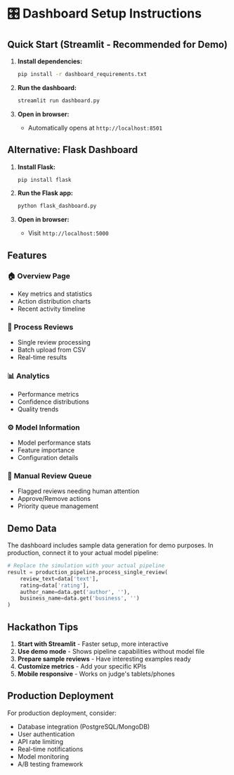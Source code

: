 # 🎛️ Dashboard Setup Instructions

## Quick Start (Streamlit - Recommended for Demo)

1. **Install dependencies:**
   ```bash
   pip install -r dashboard_requirements.txt
   ```

2. **Run the dashboard:**
   ```bash
   streamlit run dashboard.py
   ```

3. **Open in browser:** 
   - Automatically opens at `http://localhost:8501`

## Alternative: Flask Dashboard

1. **Install Flask:**
   ```bash
   pip install flask
   ```

2. **Run the Flask app:**
   ```bash
   python flask_dashboard.py
   ```

3. **Open in browser:**
   - Visit `http://localhost:5000`

## Features

### 🏠 **Overview Page**
- Key metrics and statistics
- Action distribution charts
- Recent activity timeline

### 📝 **Process Reviews**
- Single review processing
- Batch upload from CSV
- Real-time results

### 📊 **Analytics**
- Performance metrics
- Confidence distributions
- Quality trends

### ⚙️ **Model Information**
- Model performance stats
- Feature importance
- Configuration details

### 👥 **Manual Review Queue**
- Flagged reviews needing human attention
- Approve/Remove actions
- Priority queue management

## Demo Data

The dashboard includes sample data generation for demo purposes. In production, connect it to your actual model pipeline:

```python
# Replace the simulation with your actual pipeline
result = production_pipeline.process_single_review(
    review_text=data['text'],
    rating=data['rating'],
    author_name=data.get('author', ''),
    business_name=data.get('business', '')
)
```

## Hackathon Tips

1. **Start with Streamlit** - Faster setup, more interactive
2. **Use demo mode** - Shows pipeline capabilities without model file
3. **Prepare sample reviews** - Have interesting examples ready
4. **Customize metrics** - Add your specific KPIs
5. **Mobile responsive** - Works on judge's tablets/phones

## Production Deployment

For production deployment, consider:
- Database integration (PostgreSQL/MongoDB)
- User authentication
- API rate limiting
- Real-time notifications
- Model monitoring
- A/B testing framework
